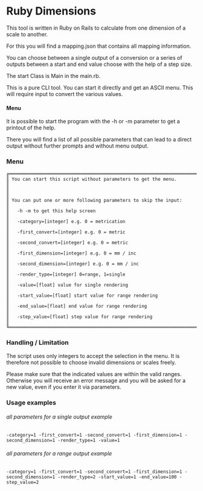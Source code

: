 # Ruby Dimensions

This tool is written in Ruby on Rails to calculate from one dimension of a scale to another.

For this you will find a mapping.json that contains all mapping information.

You can choose between a single output of a conversion
or a series of outputs between a start and end value
choose with the help of a step size.

The start Class is Main in the main.rb.

This is a pure CLI tool. You can start it directly and get an ASCII menu. This will require input to convert the various
values.

#### Menu

It is possible to start the program with the -h or -m parameter to get a printout of the help.

There you will find a list of all possible parameters that can lead to a direct output without further prompts and
without menu output.

### Menu

```
╔══════════════════════════════════════════════════════════════════════╗
║ You can start this script without parameters to get the menu.        ║
║                                                                      ║
║ You can put one or more following parameters to skip the input:      ║
║   -h -m to get this help screen                                      ║
║   -category=[integer] e.g. 0 = metrication                           ║
║   -first_convert=[integer] e.g. 0 = metric                           ║
║   -second_convert=[integer] e.g. 0 = metric                          ║
║   -first_dimension=[integer] e.g. 0 = mm / inc                       ║
║   -second_dimension=[integer] e.g. 0 = mm / inc                      ║
║   -render_type=[integer] 0=range, 1=single                           ║
║   -value=[float] value for single rendering                          ║
║   -start_value=[float] start value for range rendering               ║
║   -end_value=[float] end value for range rendering                   ║
║   -step_value=[float] step value for range rendering                 ║
╚══════════════════════════════════════════════════════════════════════╝
```

### Handling / Limitation

The script uses only integers to accept the selection in the menu. It is therefore not possible to choose invalid 
dimensions or scales freely.

Please make sure that the indicated values ​​are within the valid ranges. Otherwise you will receive an error message and 
you will be asked for a new value, even if you enter it via parameters.

### Usage examples

###### all parameters for a single output example
````
-category=1 -first_convert=1 -second_convert=1 -first_dimension=1 -second_dimension=1 -render_type=1 -value=1
````

###### all parameters for a range output example
````
-category=1 -first_convert=1 -second_convert=1 -first_dimension=1 -second_dimension=1 -render_type=2 -start_value=1 -end_value=100 -step_value=2
````